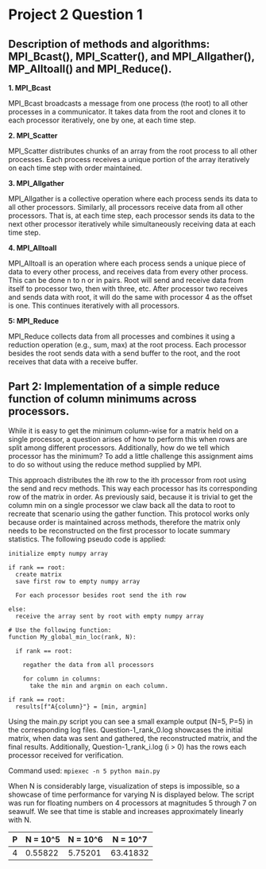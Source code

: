# Project 2 Question 1

## Description of methods and algorithms: MPI_Bcast(), MPI_Scatter(), and MPI_Allgather(), MP_Alltoall() and MPI_Reduce().

**1. MPI_Bcast**

MPI_Bcast broadcasts a message from one process (the root) to all other processes in a communicator. It takes data from the root and clones it to each processor iteratively, one by one, at each time step.

**2. MPI_Scatter**

MPI_Scatter distributes chunks of an array from the root process to all other processes. Each process receives a unique portion of the array iteratively on each time step with order maintained.

**3. MPI_Allgather**

MPI_Allgather is a collective operation where each process sends its data to all other processors. Similarly, all processors receive data from all other processors. That is, at each time step, each processor sends its data to the next other processor iteratively while simultaneously receiving data at each time step.

**4. MPI_Alltoall**

MPI_Alltoall is an operation where each process sends a unique piece of data to every other process, and receives data from every other process. This can be done n to n or in pairs. Root will send and receive data from itself to processor two, then with three, etc. After processor two receives and sends data with root, it will do the same with processor 4 as the offset is one. This continues iteratively with all processors.

**5: MPI_Reduce**

MPI_Reduce collects data from all processes and combines it using a reduction operation (e.g., sum, max) at the root process. Each processor besides the root sends data with a send buffer to the root, and the root receives that data with a receive buffer.

## Part 2: Implementation of a simple reduce function of column minimums across processors.

While it is easy to get the minimum column-wise for a matrix held on a single processor, a question arises of how to perform this when rows are split among different processors. Additionally, how do we tell which processor has the minimum? To add a little challenge this assignment aims to do so without using the reduce method supplied by MPI. 

This approach distributes the ith row to the ith processor from root using the send and recv methods. This way each processor has its corresponding row of the matrix in order. As previously said, because it is trivial to get the column min on a single processor we claw back all the data to root to recreate that scenario using the gather function. This protocol works only because order is maintained across methods, therefore the matrix only needs to be reconstructed on the first processor to locate summary statistics. The following pseudo code is applied:

```
initialize empty numpy array

if rank == root: 
  create matrix
  save first row to empty numpy array

  For each processor besides root send the ith row

else:
  receive the array sent by root with empty numpy array

# Use the following function:
function My_global_min_loc(rank, N):

  if rank == root:

    regather the data from all processors
  
    for column in columns:
      take the min and argmin on each column.
  
if rank == root:
  results[f"A{column}"} = [min, argmin]
```

Using the main.py script you can see a small example output (N=5, P=5) in the corresponding log files. Question-1_rank_0.log showcases the initial matrix, when data was sent and gathered, the reconstructed matrix, and the final results. Additionally, Question-1_rank_i.log (i > 0) has the rows each processor received for verification. 

Command used:
```mpiexec -n 5 python main.py```

When N is considerably large, visualization of steps is impossible, so a showcase of time performance for varying N is displayed below. The script was run for floating numbers on 4 processors at magnitudes 5 through 7 on seawulf. We see that time is stable and increases approximately linearly with N.

| P  | N = 10^5 | N = 10^6 | N = 10^7 |
|----|----------|----------|----------|
| 4  | 0.55822  | 5.75201  | 63.41832 |

 
